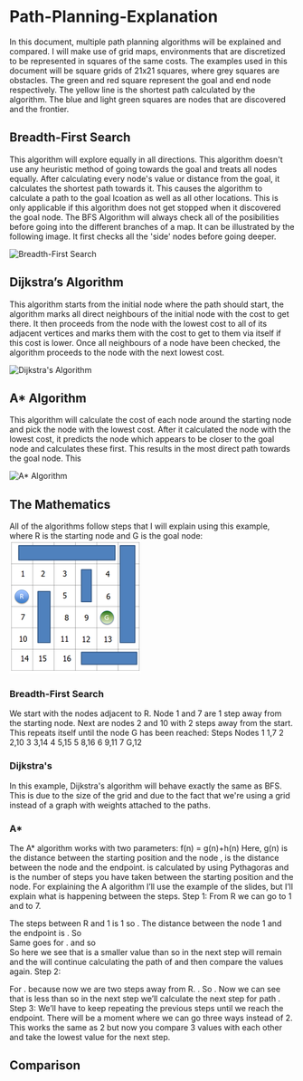 # Path-Planning-Explanation
In this document, multiple path planning algorithms will be explained and compared. I will make use of grid maps, environments that are discretized to be represented in squares of the same costs. The examples used in this document will be square grids of 21x21 squares, where grey squares are obstacles. The green and red square represent the goal and end node respectively. The yellow line is the shortest path calculated by the algorithm. The blue and light green squares are nodes that are discovered and the frontier.


## Breadth-First Search
This algorithm will explore equally in all directions. This algorithm doesn't use any heuristic method of going towards the goal and treats all nodes equally. After calculating every node's value or distance from the goal, it calculates the shortest path towards it.
This causes the algorithm to calculate a path to the goal lcoation as well as all other locations. This is only applicable if this algorithm does not get stopped when it discovered the goal node.
The BFS Algorithm will always check all of the posibilities before going into the different branches of a map. It can be illustrated by the following image. It first checks all the 'side' nodes before going deeper. 

![Breadth-First Search](http://www3.cs.stonybrook.edu/~skiena/combinatorica/animations/anim/bfs.gif)

## Dijkstra’s Algorithm
This algorithm starts from the initial node where the path should start, the algorithm marks all direct neighbours of the initial node with the cost to get there. It then proceeds from the node with the lowest cost to all of its adjacent vertices and marks them with the cost to get to them via itself if this cost is lower. Once all neighbours of a node have been checked, the algorithm proceeds to the node with the next lowest cost.

![Dijkstra's Algorithm](https://upload.wikimedia.org/wikipedia/commons/2/23/Dijkstras_progress_animation.gif)

## A* Algorithm
This algorithm will calculate the cost of each node around the starting node and pick the node with the lowest cost. After it calculated the node with the lowest cost, it predicts the node which appears to be closer to the goal node and calculates these first. This results in the most direct path towards the goal node. This 

![A* Algorithm](https://upload.wikimedia.org/wikipedia/commons/8/85/Weighted_A_star_with_eps_5.gif)

## The Mathematics
All of the algorithms follow steps that I will explain using this example, where R is the starting node and G is the goal node:
![Grid one](https://github.com/RobertDelmaar/Path-Planning-Explanation/blob/master/Sheets.png?raw=true)
### Breadth-First Search
We start with the nodes adjacent to R. Node 1 and 7 are 1 step away from the starting node. Next are nodes 2 and 10 with 2 steps away from the start. This repeats itself until the node G has been reached:
Steps     Nodes
1         1,7
2         2,10
3         3,14
4         5,15
5         8,16
6         9,11
7         G,12

### Dijkstra's
In this example, Dijkstra's algorithm will behave exactly the same as BFS. This is due to the size of the grid and due to the fact that we're using a grid instead of a graph with weights attached to the paths.

### A*
The A* algorithm works with two parameters: f(n) = g(n)+h(n) Here, g(n) is the distance between the starting position and the node  ,   is the distance between the node   and the endpoint.   is calculated by using Pythagoras and   is the number of steps you have taken between the starting position and the node.
For explaining the A algorithm I’ll use the example of the slides, but I’ll explain what is happening between the steps.
Step 1:
From R we can go to 1 and to 7. 
 
The steps between R and 1 is 1 so  . The distance between the node 1 and the endpoint is  .
So  
Same goes for  .   and   so  
So here we see that  is a smaller value than   so in the next step   will remain and the will continue calculating the path of  and then compare the values again.
Step 2:
 
For  .   because now we are two steps away from R.  . So  .
Now we can see that   is less than   so in the next step we’ll calculate the next step for path  .
Step 3:
We’ll have to keep repeating the previous steps until we reach the endpoint. There will be a moment where we can go three ways instead of 2. This works the same as 2 but now you compare 3 values with each other and take the lowest value for the next step. 









## Comparison
